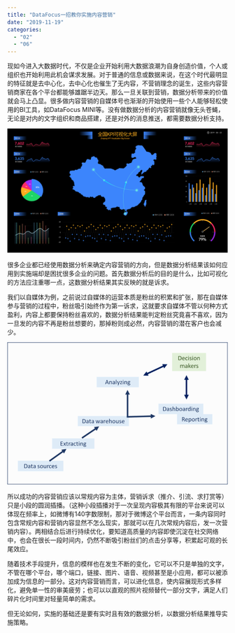 ```yaml
---
title: "DataFocus一招教你实施内容营销"
date: "2019-11-19"
categories: 
  - "02"
  - "06"
---
```


现如今进入大数据时代，不仅是企业开始利用大数据浪潮为自身创造价值，个人或组织也开始利用此机会谋求发展。对于普通的信息或数据来说，在这个时代最明显的特征就是去中心化，去中心化也催生了无内容，不营销理念的诞生，这些内容营销商家在各个平台都能够雄踞半边天。那么一旦关联到营销，数据分析带来的价值就会马上凸显。很多做内容营销的自媒体号也渐渐的开始使用一些个人能够轻松使用的BI工具，如DataFocus MINI等。没有做数据分析的内容营销就像无头苍蝇，无论是对内的文字组织和商品搭建，还是对外的消息推送，都需要数据分析支持。

![](images/图表优化-09.png)

很多企业都已经使用数据分析来确定内容营销的方向，但是数据分析结果该如何应用到实施端却是困扰很多企业的问题。首先数据分析后的目的是什么，比如可视化的方法应注重哪一点，这数据分析结果其实反映的就是诉求。

我们以自媒体为例，之前说过自媒体的运营本质是粉丝的积累和扩张，那在自媒体参与营销的过程中，粉丝吸引始终作为第一诉求，这就要求自媒体不管以何种方式盈利，内容上都要保持粉丝喜欢的，数据分析结果能判定粉丝究竟喜不喜欢，因为一旦发的内容不再是粉丝想要的，那掉粉则成必然，内容营销的潜在客户也会减少。

![](images/word-image-16.png)

所以成功的内容营销应该以常规内容为主体，营销诉求（推介、引流、求打赏等）只是小段的圆润插播。（这种小段插播对于一次呈现内容极其有限的平台来说可以体现在频率上，如微博有140字数限制，那对于微博这个平台而言，一条内容同时包含常规内容和营销内容显然不怎么现实，那就可以在几次常规内容后，发一次营销内容）。两相结合后进行持续优化，要知道高质量的内容即使沉淀在社交网络中，也会在很长一段时间内，仍然不断吸引粉丝们的点击分享等，积累起可观的长尾效应。

随着技术手段提升，信息的模样也在发生不断的变化，它可以不只是单独的文字，不管在哪个平台，哪个端口，链接、图片、语音、视频甚至是小应用，都可以被添加成为信息的一部分。这对内容营销而言，可以进化信息，使内容展现形式多样化，避免单一性的审美疲劳；也可以以直观的照片视频替代一部分文字，满足人们碎片化时间里对轻量简单的需求。

但无论如何，实施的基础还是要有实时且有效的数据分析，以数据分析结果推导实施策略。

